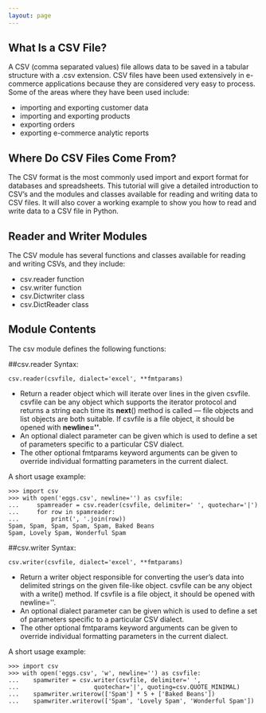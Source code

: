 ```yaml
---
layout: page
---
```


## What Is a CSV File?

A CSV (comma separated values) file allows data to be saved in a tabular structure with a .csv extension. CSV files have been used extensively in e-commerce applications because they are considered very easy to process. Some of the areas where they have been used include:

* importing and exporting customer data
* importing and exporting products
* exporting orders
* exporting e-commerce analytic reports

## Where Do CSV Files Come From?

The CSV format is the most commonly used import and export format for databases and spreadsheets. This tutorial will give a detailed introduction to CSV’s and the modules and classes available for reading and writing data to CSV files. It will also cover a working example to show you how to read and write data to a CSV file in Python.

## Reader and Writer Modules
The CSV module has several functions and classes available for reading and writing CSVs, and they include:

* csv.reader function
* csv.writer function
* csv.Dictwriter class
* csv.DictReader class

## Module Contents
The csv module defines the following functions:

##csv.reader
Syntax:

	csv.reader(csvfile, dialect='excel', **fmtparams)

* Return a reader object which will iterate over lines in the given csvfile. csvfile can be any object which supports the iterator protocol and returns a string each time its __next__() method is called — file objects and list objects are both suitable. If csvfile is a file object, it should be opened with **newline=''**. 
* An optional dialect parameter can be given which is used to define a set of parameters specific to a particular CSV dialect.
* The other optional fmtparams keyword arguments can be given to override individual formatting parameters in the current dialect.

A short usage example:

	>>> import csv
	>>> with open('eggs.csv', newline='') as csvfile:
	...     spamreader = csv.reader(csvfile, delimiter=' ', quotechar='|')
	...     for row in spamreader:
	...         print(', '.join(row))
	Spam, Spam, Spam, Spam, Spam, Baked Beans
	Spam, Lovely Spam, Wonderful Spam

##csv.writer
Syntax:

	csv.writer(csvfile, dialect='excel', **fmtparams)

* Return a writer object responsible for converting the user’s data into delimited strings on the given file-like object. csvfile can be any object with a write() method. If csvfile is a file object, it should be opened with newline=''.
* An optional dialect parameter can be given which is used to define a set of parameters specific to a particular CSV dialect.
* The other optional fmtparams keyword arguments can be given to override individual formatting parameters in the current dialect.

A short usage example:

	>>> import csv
	>>> with open('eggs.csv', 'w', newline='') as csvfile:
	...    spamwriter = csv.writer(csvfile, delimiter=' ',
	...	                    quotechar='|', quoting=csv.QUOTE_MINIMAL)
	...    spamwriter.writerow(['Spam'] * 5 + ['Baked Beans'])
	...    spamwriter.writerow(['Spam', 'Lovely Spam', 'Wonderful Spam'])



	

